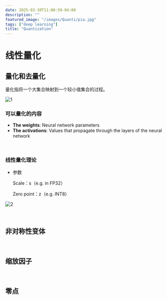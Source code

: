 ```yaml
---
date: 2025-03-30T11:00:59-04:00
description: ""
featured_image: "/images/Quanti/pia.jpg"
tags: ["deep learning"]
title: "Quantization"
---
```


# 线性量化

## 量化和去量化

量化指将一个大集合映射到一个较小值集合的过程。

![1](/images/Quanti/1.png)

### 可以量化的内容

- **The weights**: Neural network parameters
- ﻿﻿**The activations**: Values that propagate through the layers of the neural network

<!--more-->

&nbsp;

### 线性量化理论

+ 参数

  Scale：s（e.g. in FP32）

  Zero point：z（e.g. INT8）

![2](/images/Quanti/2.png)

&nbsp;

## 非对称性变体

&nbsp;

## 缩放因子

&nbsp;

## 零点

&nbsp;

&nbsp;



